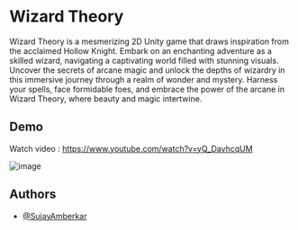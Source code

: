 # Wizard Theory

Wizard Theory is a mesmerizing 2D Unity game that draws inspiration from the acclaimed Hollow Knight. Embark on an enchanting adventure as a skilled wizard, navigating a captivating world filled with stunning visuals. Uncover the secrets of arcane magic and unlock the depths of wizardry in this immersive journey through a realm of wonder and mystery. Harness your spells, face formidable foes, and embrace the power of the arcane in Wizard Theory, where beauty and magic intertwine.

## Demo
Watch video : https://www.youtube.com/watch?v=yQ_DavhcqUM

![image](https://user-images.githubusercontent.com/38327075/194131278-182a8c58-45cb-46b1-b5ae-2a66f87b4ede.png)

## Authors

- [@SujayAmberkar](https://www.github.com/SujayAmberkar)

